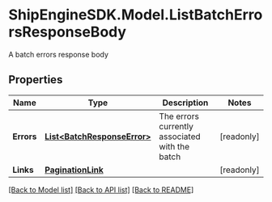 # ShipEngineSDK.Model.ListBatchErrorsResponseBody
A batch errors response body

## Properties

Name | Type | Description | Notes
------------ | ------------- | ------------- | -------------
**Errors** | [**List&lt;BatchResponseError&gt;**](BatchResponseError.md) | The errors currently associated with the batch | [readonly] 
**Links** | [**PaginationLink**](PaginationLink.md) |  | [readonly] 

[[Back to Model list]](../README.md#documentation-for-models) [[Back to API list]](../README.md#documentation-for-api-endpoints) [[Back to README]](../README.md)

